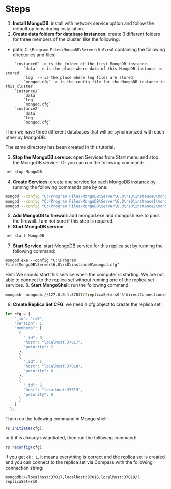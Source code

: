# Steps
1. **Install MongoDB**: install with network service option and follow the default options during installation.
2. **Create data folders for database instances**: create 3 different folders for three members of the cluster, like the following:
- path: `C:\Program Files\MongoDB\Server\6.0\rs0` containing the following directories and files:
```
    `instance0` -> is the folder of the first MongoDB instance.
        `data` -> is the place where data of this MongoDB instance is stored.
        `log` -> is the place where log files are stored.
        `mongod.cfg` -> is the config file for the MongoDB instance in this cluster.
    `instance1`
        `data`
        `log`
        `mongod.cfg`
    `instance2`
        `data`
        `log`
        `mongod.cfg`
```
Then we have three different databases that will be synchronized with each other by MongoDB.

The same directory has been created in this tutorial.

3. **Stop the MongoDB service**: open Services from Start menu and stop the MongoDB service. Or you can run the following command:
```sh
net stop MongoDB
```
4. **Create Services**: create one service for each MongoDB instance by running the following commands one by one:
```sh
mongod --config "C:\Program Files\MongoDB\Server\6.0\rs0\instance0\mongod.cfg" --install
mongod --config "C:\Program Files\MongoDB\Server\6.0\rs0\instance1\mongod.cfg" --install
mongod --config "C:\Program Files\MongoDB\Server\6.0\rs0\instance2\mongod.cfg" --install
```
5. **Add MongoDB to firewall**: add mongod.exe and mongosh.exe to pass the firewall. I am not sure if this step is required.
6. **Start MongoDB service**:
```sh
net start MongoDB
```
7. **Start Service**: start MongoDB service for this replica set by running the following command:
```
mongod.exe --config "C:\Program Files\MongoDB\Server\6.0\rs0\instance0\mongod.cfg"
```
Hint: We should start this service when the computer is starting. We are not able to connect to the replica set without running one of the replica set services.
8. **Start MongoShell**: run the following command:
```sh
mongosh  mongodb://127.0.0.1:37017/?replicaSet=rs0"&"directConnection=true
```
9. **Create Replica Set CFG**: we need a cfg object to create the replica set:
```javascript
let cfg = {
    "_id": "rs0",
    "version": 1,
    "members": [
      {
        "_id": 0,
        "host": "localhost:37017",
        "priority": 2
      },
      {
        "_id": 1,
        "host": "localhost:37018",
        "priority": 0
      },
      {
        "_id": 2,
        "host": "localhost:37019",
        "priority": 0
      }
    ]
  };
```
Then run the following command in Mongo shell:
```javascript
rs.initiate(cfg);
```
or if it is already instantiated, then run the following command:
```javascript
rs.reconfig(cfg);
```
if you get `ok: 1`, it means everything is correct and the replica set is created and you can connect to the replica set via Compass with the following connection string:
```
mongodb://localhost:37017,localhost:37018,localhost:37019/?replicaSet=rs0
```
